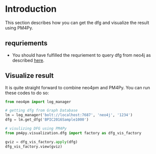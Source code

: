 # Introduction
This section describes how you can get the dfg and visualize the result using PM4Py.

## requriements

* You should have fulfilled the requriement to query dfg from neo4j as described [here](../query_dfg/README.md).


## Visualize result
It is quite straight forward to combine neo4pm and PM4Py. You can run these codes to do so:

```python
from neo4pm import log_manager

# getting dfg from Graph Database
lm = log_manager('bolt://localhost:7687', 'neo4j', '1234')
dfg = lm.get_dfg('BPIC2016Sample1000')

# visulizing DFG using PM4Py
from pm4py.visualization.dfg import factory as dfg_vis_factory

gviz = dfg_vis_factory.apply(dfg)
dfg_vis_factory.view(gviz)
```